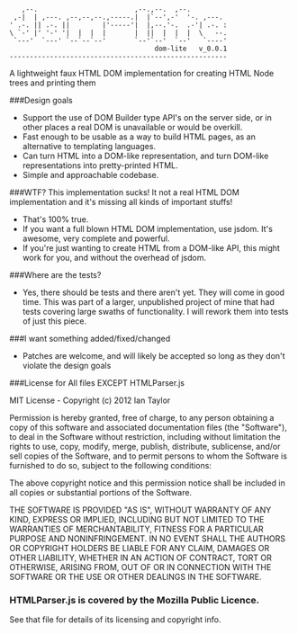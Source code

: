        ,--.                        ,--.,--.  ,--.          
     ,-|  | ,---. ,--,--,--.,-----.|  |`--',-'  '-. ,---.  
    ' .-. || .-. ||        |'-----'|  |,--.'-.  .-'| .-. : 
    \ `-' |' '-' '|  |  |  |       |  ||  |  |  |  \   --. 
     `---'  `---' `--`--`--'       `--'`--'  `--'   `----'   
                                        dom-lite   v_0.0.1
    ------------------------------------------------------

A lightweight faux HTML DOM implementation for creating HTML Node trees and printing them

###Design goals
* Support the use of DOM Builder type API's on the server side, or in other places a real DOM 
is unavailable or would be overkill.
* Fast enough to be usable as a way to build HTML pages, as an alternative to templating languages.
* Can turn HTML into a DOM-like representation, and turn DOM-like representations into
pretty-printed HTML.
* Simple and approachable codebase.

###WTF?  This implementation sucks!  It not a real HTML DOM implementation and it's missing all kinds of important stuffs!
* That's 100% true.
* If you want a full blown HTML DOM implementation, use jsdom.  It's awesome, very complete and powerful.
* If you're just wanting to create HTML from a DOM-like API, this might work for you, and without the overhead of jsdom.

###Where are the tests?
* Yes, there should be tests and there aren't yet.  They will come in good time.  This was part of a larger,
unpublished project of mine that had tests covering large swaths of functionality.  I will rework them into tests of just this piece.

###I want something added/fixed/changed
* Patches are welcome, and will likely be accepted so long as they don't violate the design goals

###License for All files EXCEPT HTMLParser.js 

MIT License -
Copyright (c) 2012 Ian Taylor

Permission is hereby granted, free of charge, to any person obtaining a copy
of this software and associated documentation files (the "Software"), to deal
in the Software without restriction, including without limitation the rights
to use, copy, modify, merge, publish, distribute, sublicense, and/or sell
copies of the Software, and to permit persons to whom the Software is
furnished to do so, subject to the following conditions:

The above copyright notice and this permission notice shall be included in
all copies or substantial portions of the Software.

THE SOFTWARE IS PROVIDED "AS IS", WITHOUT WARRANTY OF ANY KIND, EXPRESS OR
IMPLIED, INCLUDING BUT NOT LIMITED TO THE WARRANTIES OF MERCHANTABILITY,
FITNESS FOR A PARTICULAR PURPOSE AND NONINFRINGEMENT. IN NO EVENT SHALL THE
AUTHORS OR COPYRIGHT HOLDERS BE LIABLE FOR ANY CLAIM, DAMAGES OR OTHER
LIABILITY, WHETHER IN AN ACTION OF CONTRACT, TORT OR OTHERWISE, ARISING FROM,
OUT OF OR IN CONNECTION WITH THE SOFTWARE OR THE USE OR OTHER DEALINGS IN THE
SOFTWARE.

### HTMLParser.js is covered by the Mozilla Public Licence.  
See that file for details of its licensing and copyright info.